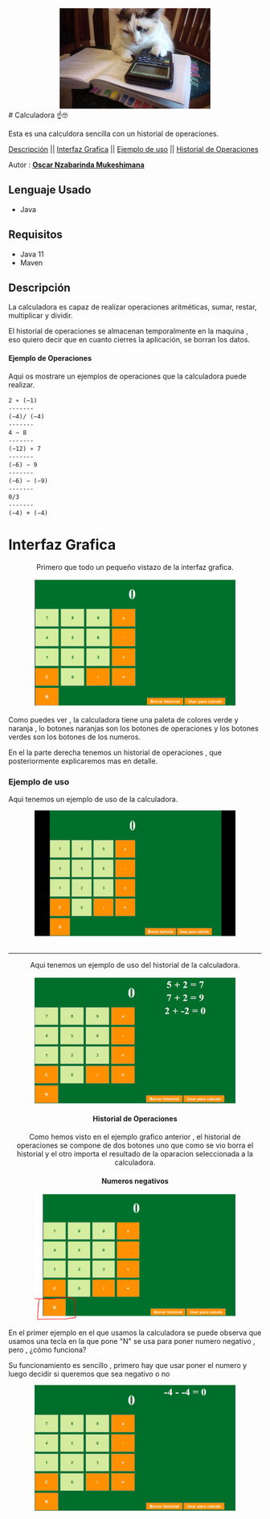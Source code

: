 <div align="center">
  <img src="./readme/calculatorCat.jpg" width="300" height="200">
</div>  
# Calculadora ☝🤓

Esta es una calculdora sencilla con un historial de operaciones.

[Descripción](#Descripción) || [Interfaz Grafica](#Interfaz-Grafica) || [Ejemplo de uso](#Ejemplo-de-uso) || [Historial de Operaciones](#Historial-de-Operaciones)

Autor : **[Oscar Nzabarinda Mukeshimana](https://github.com/MainKataVerde)**

</center>

## Lenguaje Usado

- Java

## Requisitos

- Java 11
- Maven

## Descripción

La calculadora es capaz de realizar operaciones aritméticas, sumar, restar, multiplicar y dividir.

El historial de operaciones se almacenan temporalmente en la maquina , eso quiero decir que en cuanto cierres la aplicación, se borran los datos.

#### Ejemplo de Operaciones

Aqui os mostrare un ejemplos de operaciones que la calculadora puede realizar.

```
2 ∗ (−1)
-------
(−4)/ (−4)
-------
4 − 8
-------
(−12) ∗ 7
-------
(−6) − 9
-------
(−6) − (−9)
-------
0/3
-------
(−4) + (−4)
```

# Interfaz Grafica

<div align="center">
Primero que todo un pequeño vistazo de la interfaz grafica.
<br>
<br>
  <img  src="https://github.com/MainKataVerde/Calculadora/blob/main/readme/Interfaz.PNG" width="400" height="250">
<br>
<br>
</div>  
Como puedes ver , la calculadora tiene una paleta de colores verde y naranja , lo botones naranjas son los botones de operaciones y los botones verdes son los botones de los numeros.

En el la parte derecha tenemos un historial de operaciones , que posteriormente explicaremos mas en detalle.

### Ejemplo de uso

Aqui tenemos un ejemplo de uso de la calculadora.

<div align="center">
<img src="./readme/2024-12-30 22-07-31.gif" width="400" height="250">
<br>
<br>
<hr>
Aqui tenemos un ejemplo de uso del historial de la calculadora.
<br>
<br>
<img src="./readme/2024-12-30 22-14-52.gif" width="400" height="250">

#### Historial de Operaciones


Como hemos visto en el ejemplo grafico anterior , el historial de operaciones se compone de dos botones uno que como se vio borra el historial y el otro importa el resultado de la oparacion seleccionada a la calculadora.


#### Numeros negativos

<img src="./readme/Interfaz2.PNG" width="400" height="250">
</div>

En el primer ejemplo en el que usamos la calculadora se puede observa que usamos una tecla en la que pone "N" se usa para poner numero negativo , pero , ¿cómo funciona?

Su funcionamiento es sencillo , primero hay que usar poner el numero y luego decidir si queremos que sea negativo o no

<center>
<img src="./readme/2024-12-30 22-59-14.gif" width="400" height="250">
